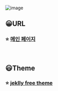 ![image](https://github.com/MinHyun-code/assets/72852292/6fc1be9b-c98f-4636-b5c3-f4a86b1d2ce4)

## 😀URL

### ⭐ [메인 페이지](https://minhyun-code.github.io/)

<br>

## 😃Theme

### ⭐ [jeklly free theme](https://github.com/StartBootstrap/startbootstrap-clean-blog-jekyll.git)
